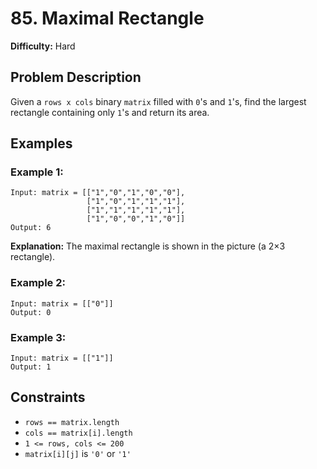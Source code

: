 # 85. Maximal Rectangle

**Difficulty:** Hard

## Problem Description

Given a `rows x cols` binary `matrix` filled with `0`'s and `1`'s, find the largest rectangle containing only `1`'s and return its area.

## Examples

### Example 1:

```
Input: matrix = [["1","0","1","0","0"],
                 ["1","0","1","1","1"],
                 ["1","1","1","1","1"],
                 ["1","0","0","1","0"]]
Output: 6
```

**Explanation:** The maximal rectangle is shown in the picture (a 2×3 rectangle).

### Example 2:

```
Input: matrix = [["0"]]
Output: 0
```

### Example 3:

```
Input: matrix = [["1"]]
Output: 1
```

## Constraints

* `rows == matrix.length`
* `cols == matrix[i].length`
* `1 <= rows, cols <= 200`
* `matrix[i][j]` is `'0'` or `'1'`
